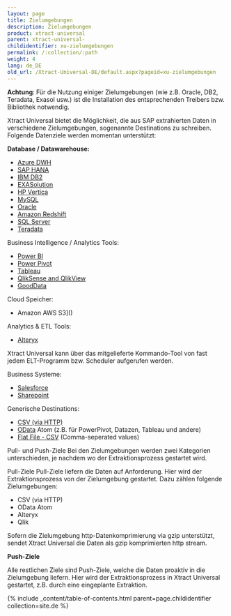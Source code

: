 ```yaml
---
layout: page
title: Zielumgebungen
description: Zielumgebungen
product: xtract-universal
parent: xtract-universal-
childidentifier: xu-zielumgebungen
permalink: /:collection/:path
weight: 4
lang: de_DE
old_url: /Xtract-Universal-DE/default.aspx?pageid=xu-zielumgebungen
---
```


**Achtung**: Für die Nutzung einiger Zielumgebungen (wie z.B. Oracle, DB2, Teradata, Exasol usw.) ist die Installation des entsprechenden Treibers bzw. Bibliothek notwendig. 
              
Xtract Universal bietet die Möglichkeit, die aus SAP extrahierten Daten in verschiedene Zielumgebungen, sogenannte Destinations zu schreiben. Folgende Datenziele werden momentan unterstützt:

**Database / Datawarehouse:**          
- [Azure DWH]() 
- [SAP HANA]() 
- [IBM DB2]() 
- [EXASolution]() 
- [HP Vertica]() 
- [MySQL]() 
- [Oracle]() 
- [Amazon Redshift]() 
- [SQL Server]() 
- [Teradata]() 

Business Intelligence / Analytics Tools:
- [Power BI]() 
- [Power Pivot]() 
- [Tableau]() 
- [QlikSense and QlikView]()  
- [GoodData]() 

Cloud Speicher:
- Amazon AWS S3]()

Analytics & ETL Tools:
- [Alteryx]() 

Xtract Universal kann über das mitgelieferte Kommando-Tool von fast jedem ELT-Programm bzw. Scheduler aufgerufen werden. 

Business Systeme:
- [Salesforce]() 
- [Sharepoint]() 

Generische Destinations: 
- [CSV (via HTTP)]() 
- [OData]()  Atom (z.B. für PowerPivot, Datazen, Tableau und andere)    
- [Flat File - CSV]() (Comma-seperated values)
            
Pull- und Push-Ziele
Bei den Zielumgebungen werden zwei Kategorien unterschieden, je nachdem wo der Extraktionsprozess gestartet wird. 

Pull-Ziele 
Pull-Ziele liefern die Daten auf Anforderung. Hier wird der Extraktionsprozess von der Zielumgebung gestartet.
Dazu zählen folgende Zielumgebungen: 

- CSV (via HTTP)
- OData Atom  
- Alteryx
- Qlik

Sofern die Zielumgebung http-Datenkomprimierung via gzip unterstützt, sendet Xtract Universal die Daten als gzip komprimierten http stream.

**Push-Ziele**

Alle restlichen Ziele sind Push-Ziele, welche die Daten proaktiv in die Zielumgebung liefern. Hier wird der Extraktionsprozess in Xtract Universal gestartet, z.B. durch eine eingeplante Extraktion.

{% include _content/table-of-contents.html parent=page.childidentifier collection=site.de %}